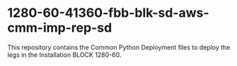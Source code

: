 # 1280-60-41360-fbb-blk-sd-aws-cmm-imp-rep-sd
This repository contains the Common Python Deployment files to deploy the legs in the Installation BLOCK 1280-60.
